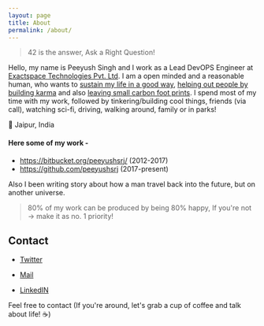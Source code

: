 ```yaml
---
layout: page
title: About
permalink: /about/
---
```


> 42 is the answer, Ask a Right Question!

Hello, my name is Peeyush Singh and I work as a Lead DevOPS Engineer at [Exactspace Technologies Pvt. Ltd](https://exactspace.co/). I am a open minded and a reasonable human, who wants to [sustain my life in a good way](), [helping out people by building karma]() and also [leaving small carbon foot prints](). I spend most of my time with my work, followed by tinkering/building cool things, friends (via call), watching sci-fi, driving, walking around, family or in parks! 

📍 Jaipur, India


<!--to maximize challening and useful work, with competetive credits. Thus progressively moving towards Unknown, great minds, captain and a selfless being.-->

<!-- solving via trees, divide an conquery any problems around me-->


<!-- NEW PROJECTS PAGE -->
<!-- rEUSME SOON --> 

#### Here some of my work -

<!--Here's is my list of software [utilities](http://fosting.in/), that you may find helpful.--> 

- https://bitbucket.org/peeyushsrj/ (2012-2017)
- https://github.com/peeyushsrj (2017-present)

Also I been writing story about how a man travel back into the future, but on another universe. 

> 80% of my work can be produced by being 80% happy, If you're not -> make it as no. 1 priority!

<!-- 

With his SHEER WILL to travel back,
he made people near him smarter,
leading back into the future. (zero sum games!)

-->

## Contact 

- [Twitter](https://twitter.com/peeyu5h)

- [Mail](mailto:peeyushsrj@gmail.com)

- [LinkedIN](http://linkedin.com/in/peeyushsrj)

Feel free to contact (If you're around, let's grab a cup of coffee and talk about life! ☕)
